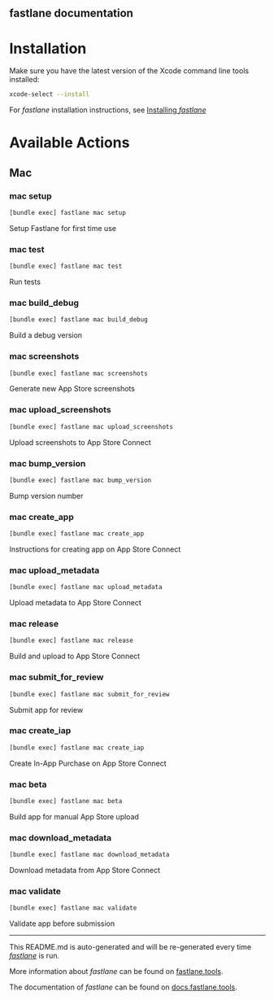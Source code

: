 fastlane documentation
----

# Installation

Make sure you have the latest version of the Xcode command line tools installed:

```sh
xcode-select --install
```

For _fastlane_ installation instructions, see [Installing _fastlane_](https://docs.fastlane.tools/#installing-fastlane)

# Available Actions

## Mac

### mac setup

```sh
[bundle exec] fastlane mac setup
```

Setup Fastlane for first time use

### mac test

```sh
[bundle exec] fastlane mac test
```

Run tests

### mac build_debug

```sh
[bundle exec] fastlane mac build_debug
```

Build a debug version

### mac screenshots

```sh
[bundle exec] fastlane mac screenshots
```

Generate new App Store screenshots

### mac upload_screenshots

```sh
[bundle exec] fastlane mac upload_screenshots
```

Upload screenshots to App Store Connect

### mac bump_version

```sh
[bundle exec] fastlane mac bump_version
```

Bump version number

### mac create_app

```sh
[bundle exec] fastlane mac create_app
```

Instructions for creating app on App Store Connect

### mac upload_metadata

```sh
[bundle exec] fastlane mac upload_metadata
```

Upload metadata to App Store Connect

### mac release

```sh
[bundle exec] fastlane mac release
```

Build and upload to App Store Connect

### mac submit_for_review

```sh
[bundle exec] fastlane mac submit_for_review
```

Submit app for review

### mac create_iap

```sh
[bundle exec] fastlane mac create_iap
```

Create In-App Purchase on App Store Connect

### mac beta

```sh
[bundle exec] fastlane mac beta
```

Build app for manual App Store upload

### mac download_metadata

```sh
[bundle exec] fastlane mac download_metadata
```

Download metadata from App Store Connect

### mac validate

```sh
[bundle exec] fastlane mac validate
```

Validate app before submission

----

This README.md is auto-generated and will be re-generated every time [_fastlane_](https://fastlane.tools) is run.

More information about _fastlane_ can be found on [fastlane.tools](https://fastlane.tools).

The documentation of _fastlane_ can be found on [docs.fastlane.tools](https://docs.fastlane.tools).
